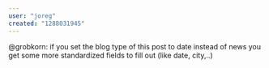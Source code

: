 ```yaml
---
user: "joreg"
created: "1288031945"
---
```


@grobkorn: if you set the blog type of this post to date instead of news you get some more standardized fields to fill out (like date, city,..)

